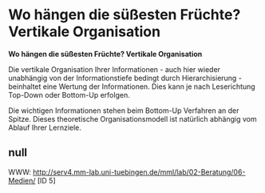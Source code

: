 # Wo hängen die süßesten Früchte? Vertikale Organisation

**Wo hängen die süßesten Früchte? Vertikale Organisation**

Die vertikale Organisation Ihrer Informationen - auch hier wieder unabhängig von der Informationstiefe bedingt durch Hierarchisierung - beinhaltet eine Wertung der Informationen. Dies kann je nach Leserichtung Top-Down oder Bottom-Up erfolgen. 

Die wichtigen Informationen stehen beim Bottom-Up Verfahren an der Spitze. Dieses theoretische Organisationsmodell ist natürlich abhängig vom Ablauf Ihrer Lernziele.



## null

WWW: http://serv4.mm-lab.uni-tuebingen.de/mml/lab/02-Beratung/06-Medien/ [ID 5]

